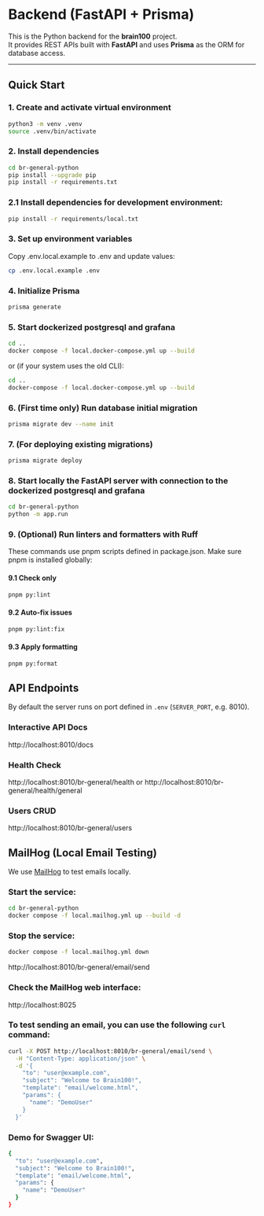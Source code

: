# Backend (FastAPI + Prisma)

This is the Python backend for the **brain100** project.  
It provides REST APIs built with **FastAPI** and uses **Prisma** as the ORM for database access.

---

## Quick Start

### 1. Create and activate virtual environment

```bash
python3 -m venv .venv
source .venv/bin/activate
```

### 2. Install dependencies

```bash
cd br-general-python
pip install --upgrade pip
pip install -r requirements.txt
```

### 2.1 Install dependencies for development environment:

```bash
pip install -r requirements/local.txt
```

### 3. Set up environment variables

Copy .env.local.example to .env and update values:

```bash
cp .env.local.example .env
```

### 4. Initialize Prisma

```bash
prisma generate
```

### 5. Start dockerized postgresql and grafana

```bash
cd ..
docker compose -f local.docker-compose.yml up --build
```

or (if your system uses the old CLI):

```bash
cd ..
docker-compose -f local.docker-compose.yml up --build
```

### 6. (First time only) Run database initial migration

```bash
prisma migrate dev --name init
```

### 7. (For deploying existing migrations)

```bash
prisma migrate deploy
```

### 8. Start locally the FastAPI server with connection to the dockerized postgresql and grafana

```bash
cd br-general-python
python -m app.run
```

### 9. (Optional) Run linters and formatters with Ruff

These commands use pnpm scripts defined in package.json.
Make sure pnpm is installed globally:

#### 9.1 Check only

```bash
pnpm py:lint
```

#### 9.2 Auto-fix issues

```bash
pnpm py:lint:fix
```

#### 9.3 Apply formatting

```bash
pnpm py:format
```

## API Endpoints

By default the server runs on port defined in `.env` (`SERVER_PORT`, e.g. 8010).

### Interactive API Docs

http://localhost:8010/docs

### Health Check

http://localhost:8010/br-general/health
or
http://localhost:8010/br-general/health/general

### Users CRUD

http://localhost:8010/br-general/users

## MailHog (Local Email Testing)

We use [MailHog](https://github.com/mailhog/MailHog) to test emails locally.

### Start the service:

```bash
cd br-general-python
docker compose -f local.mailhog.yml up --build -d
```

### Stop the service:

```bash
docker compose -f local.mailhog.yml down
```

http://localhost:8010/br-general/email/send

### Check the MailHog web interface:
http://localhost:8025

### To test sending an email, you can use the following `curl` command:

```bash
curl -X POST http://localhost:8010/br-general/email/send \
  -H "Content-Type: application/json" \
  -d '{
    "to": "user@example.com",
    "subject": "Welcome to Brain100!",
    "template": "email/welcome.html",
    "params": {
      "name": "DemoUser"
    }
  }'
```

### Demo for Swagger UI:

```bash
{
  "to": "user@example.com",
  "subject": "Welcome to Brain100!",
  "template": "email/welcome.html",
  "params": {
    "name": "DemoUser"
  }
}
```